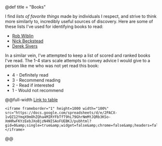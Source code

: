 @def title = "Books"


<!-- @@books-page -->

I find *lists of favorite things* made by individuals I respect, and strive to think more similarly to, incredibly useful sources of discovery. Here are some of these lists I've used for identifying books to read:
* [Rob Wiblin](https://docs.google.com/document/d/1A8NdLoenjamLfnve7c6u8AI3X49MbORQDhZj4BpJvdY/edit)
* [Nick Beckstead](https://www.nickbeckstead.com/audiobooks)
* [Derek Sivers](https://sive.rs/book)

In a similar vein, I've attempted to keep a list of scored and ranked books I've read. The 1-4 stars scale attempts to convey advice I would give to a person like me who was not yet read this book:

* 4 - Definitely read
* 3 - Recommend reading
* 2 - Read if interested
* 1 - Would not recommend

<!-- @@ -->


@@full-width
[Link to table](https://docs.google.com/spreadsheets/d/1wBDWGwp7tYeiWx-Cz7NeNQKgk9XGFZDe9SapE7TxHng/edit?usp=sharing)
~~~
<iframe frameborder="1" height=1000 width="100%" src="https://docs.google.com/spreadsheets/d/e/2PACX-1vQZ12YmqX9mOhZQha4MIRYFbTfT9hL79GhrNmMtJQRb3KSo-XmHRwFKYzEebJXoBjzN4NISAoFUEBKJ/pubhtml?gid=0&amp;single=true&amp;widget=false&amp;chrome=false&amp;headers=false"></iframe>
~~~
@@

